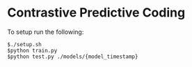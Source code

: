 # Contrastive Predictive Coding

To setup run the following:

```
$./setup.sh
$python train.py
$python test.py ./models/{model_timestamp}
```
